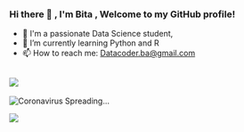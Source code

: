 ### Hi there 👋 , I'm Bita  , Welcome to my GitHub profile!


- 🌱 I'm a passionate Data Science student, 
- 🔭 I’m currently learning Python and R
- 📫 How to reach me: Datacoder.ba@gmail.com

![](https://komarev.com/ghpvc/?username=DataCoder2020)
---


![Coronavirus Spreading…](https://github.com/DataCoder2020/repo/blob/master/coronavirus-simulation-katapult%20(1).gif)



![](https://komarev.com/ghpvc/?username=DataCoder2020)
<!--
**DataCoder2020/DataCoder2020** is a ✨ _special_ ✨ repository because its `README.md` (this file) appears on your GitHub profile.

Here are some ideas to get you started:

- 🔭 I’m currently working on ...
- 🌱 I’m currently learning ...
- 👯 I’m looking to collaborate on ...
- 🤔 I’m looking for help with ...
- 💬 Ask me about ...
- 📫 How to reach me: ...
- 😄 Pronouns: ...
- ⚡ Fun fact: ...
-->
